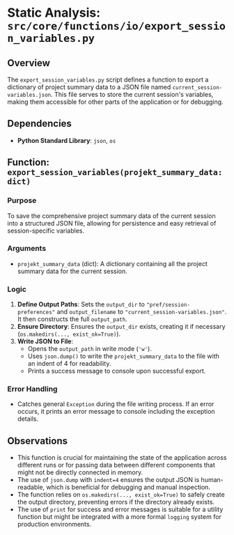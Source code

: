 # Static Analysis: `src/core/functions/io/export_session_variables.py`

## Overview
The `export_session_variables.py` script defines a function to export a dictionary of project summary data to a JSON file named `current_session-variables.json`. This file serves to store the current session's variables, making them accessible for other parts of the application or for debugging.

## Dependencies
- **Python Standard Library**: `json`, `os`

## Function: `export_session_variables(projekt_summary_data: dict)`

### Purpose
To save the comprehensive project summary data of the current session into a structured JSON file, allowing for persistence and easy retrieval of session-specific variables.

### Arguments
- `projekt_summary_data` (dict): A dictionary containing all the project summary data for the current session.

### Logic
1.  **Define Output Paths**: Sets the `output_dir` to `"pref/session-preferences"` and `output_filename` to `"current_session-variables.json"`. It then constructs the full `output_path`.
2.  **Ensure Directory**: Ensures the `output_dir` exists, creating it if necessary (`os.makedirs(..., exist_ok=True)`).
3.  **Write JSON to File**: 
    - Opens the `output_path` in write mode (`'w'`).
    - Uses `json.dump()` to write the `projekt_summary_data` to the file with an indent of 4 for readability.
    - Prints a success message to console upon successful export.

### Error Handling
- Catches general `Exception` during the file writing process. If an error occurs, it prints an error message to console including the exception details.

## Observations
- This function is crucial for maintaining the state of the application across different runs or for passing data between different components that might not be directly connected in memory.
- The use of `json.dump` with `indent=4` ensures the output JSON is human-readable, which is beneficial for debugging and manual inspection.
- The function relies on `os.makedirs(..., exist_ok=True)` to safely create the output directory, preventing errors if the directory already exists.
- The use of `print` for success and error messages is suitable for a utility function but might be integrated with a more formal `logging` system for production environments.
